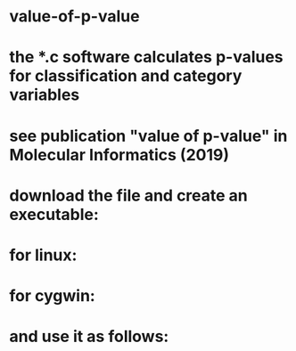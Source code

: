 # value-of-p-value
# the *.c software calculates p-values for classification and category variables
# see publication "value of p-value" in Molecular Informatics (2019)
# download the file and create an executable:
# for linux: 
# for cygwin:
# and use it as follows:

